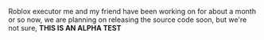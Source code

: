 Roblox executor me and my friend have been working on for about a month or so now, we are planning on releasing the source code soon, but we're not sure, **THIS IS AN ALPHA TEST**
